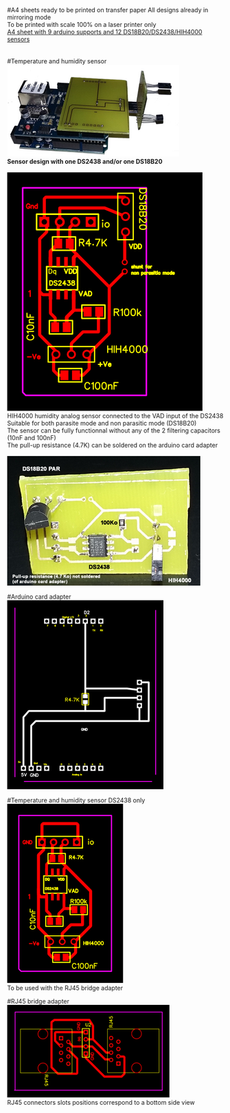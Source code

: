 #A4 sheets ready to be printed on transfer paper
All designs already in mirroring mode<br>
To be printed with scale 100% on a laser printer only<br>
<a href=9_arduino_supports_12_mixed_sensors_DS18B20_DS2438.pdf>A4 sheet with 9 arduino supports and 12 DS18B20/DS2438/HIH4000 sensors</a><br>
<br><br>
#Temperature and humidity sensor
<img src = images/full_connected_sensor.jpg><br>
<b>Sensor design with one DS2438 and/or one DS18B20</b><br><br>
<img src = images/g3442.png><br>
HIH4000 humidity analog sensor connected to the VAD input of the DS2438<br>
Suitable for both parasite mode and non parasitic mode (DS18B20)<br>
The sensor can be fully functionnal without any of the 2 filtering capacitors (10nF and 100nF)<br>
The pull-up resistance (4.7K) can be soldered on the arduino card adapter<br><br>
<img src = images/photoDS2438_HIH4000_DS18B20b.png><br>

#Arduino card adapter
<img src = images/arduino_card_adapter.png><br>

#Temperature and humidity sensor DS2438 only
<img src = images/g12.png><br>
To be used with the RJ45 bridge adapter

#RJ45 bridge adapter
<img src = images/gRJ45.png width=75% height=75%><br>
RJ45 connectors slots positions correspond to a bottom side view

